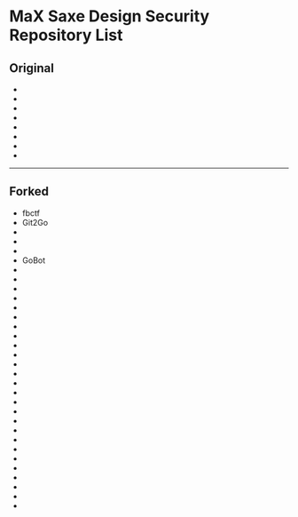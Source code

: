 # MaX Saxe Design Security Repository List

## Original

*   
*   
*   
*   
*   
*   
*   
*   

---

## Forked

* fbctf  
* Git2Go  
*   
*   
*   
* GoBot  
*   
*   
*   
*   
*   
*   
*   
*   
*   
*   
*   
*   
*   
*   
*   
*   
*   
*   
*   
*   
*   
*   
*   
*   
*   
*   
